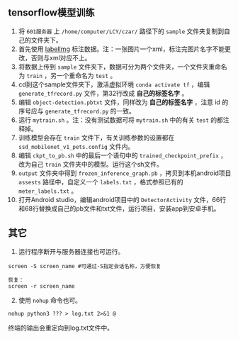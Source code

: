 ## tensorflow模型训练
1. 将 `601服务器` 上 `/home/computer/LCY/czar/` 路径下的 `sample` 文件夹复制到自己的文件夹下。
2. 首先使用 [labelImg](https://github.com/tzutalin/labelImg/files/2638199/windows_v1.8.1.zip) 标注数据。注：一张图片一个xml，标注完图片名字不能更改，否则与xml对应不上。
3. 将数据上传到 `sample` 文件夹下，数据可分为两个文件夹，一个文件夹重命名为 `train` ，另一个重命名为 `test` 。
4. cd到这个sample文件夹下，激活虚拟环境 `conda activate tf` ，编辑 `generate_tfrecord.py` 文件，第32行改成 **自己的标签名字** 。
5. 编辑 `object-detection.pbtxt` 文件，同样改为 **自己的标签名字** ，注意 id 的序号应与 `generate_tfrecord.py` 的一致。
6. 运行 `mytrain.sh` 。注：没有测试数据可将 `mytrain.sh` 中的有关 `test` 的都注释掉。
7. 训练模型会存在 `train` 文件下，有关训练参数的设置都在 `ssd_mobilenet_v1_pets.config` 文件内。
8. 编辑 `ckpt_to_pb.sh` 中的最后一个语句中的 `trained_checkpoint_prefix` ，改为自己 `train` 文件夹中的模型。运行这个sh文件。 
9. `output` 文件夹中得到 `frozen_inference_graph.pb` ，拷贝到本机android项目 `assests` 路径中，自定义一个 `labels.txt` ，格式参照已有的 `meter_labels.txt` 。
10. 打开Android studio，编辑android项目中的 `DetectorActivity` 文件，66行和68行替换成自己的pb文件和txt文件，运行项目，安装app到安卓手机。



## 其它
1. 运行程序断开与服务器连接也可运行。
  ```如果是首次登录，可用screen启动会话，保持异常断开后，程序仍在运行：
  screen -S screen_name #可通过-S指定会话名称，方便恢复

  恢复：
  screen -r screen_name
  ```

2. 使用 `nohup` 命令也可。
  ```
  nohup python3 ??? > log.txt 2>&1 @
  ```
  终端的输出会重定向到log.txt文件中。
